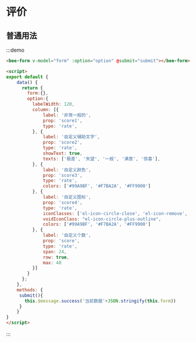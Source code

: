 <script>
export default {
    data() {
      return {
        form:{},
        option:{
        submitBtn: false,
        emptyBtn: false,
          labelWidth: 120,
          column: [{
              label: '非常一般的',
              prop: 'score1',
              type: 'rate',
          }, {
              label: '自定义辅助文字',
              prop: 'score2',
              type: 'rate',
              showText: true,
              texts: ['极差', '失望', '一般', '满意', '惊喜'],
          }, {
              label: '自定义颜色',
              prop: 'score3',
              type: 'rate',
              colors: ['#99A9BF', '#F7BA2A', '#FF9900']
          }, {
              label: '自定义图标',
              prop: 'score4',
              type: 'rate',
              iconClasses: ['el-icon-circle-close', 'el-icon-remove', 'el-icon-circle-plus'],
              voidIconClass: "el-icon-circle-plus-outline",
              colors: ['#99A9BF', '#F7BA2A', '#FF9900']
          }, {
              label: '自定义个数',
              prop: 'score',
              type: 'rate',
              span: 24,
              row: true,
              max: 40
          }]
        }
      };
    },
    methods: {
     submit(){
       this.$message.success('当前数据'+JSON.stringify(this.form))
     }
    }
}
</script>

# 评价

## 普通用法

<div class="demo-block">
    <bee-form v-model="form" :option="option" @submit="submit"></bee-form>
</div>

:::demo  
```html
<bee-form v-model="form" :option="option" @submit="submit"></bee-form>

<script>
export default {
    data() {
      return {
        form:{},
        option:{
          labelWidth: 120,
          column: [{
              label: '非常一般的',
              prop: 'score1',
              type: 'rate',
          }, {
              label: '自定义辅助文字',
              prop: 'score2',
              type: 'rate',
              showText: true,
              texts: ['极差', '失望', '一般', '满意', '惊喜'],
          }, {
              label: '自定义颜色',
              prop: 'score3',
              type: 'rate',
              colors: ['#99A9BF', '#F7BA2A', '#FF9900']
          }, {
              label: '自定义图标',
              prop: 'score4',
              type: 'rate',
              iconClasses: ['el-icon-circle-close', 'el-icon-remove', 'el-icon-circle-plus'],
              voidIconClass: "el-icon-circle-plus-outline",
              colors: ['#99A9BF', '#F7BA2A', '#FF9900']
          }, {
              label: '自定义个数',
              prop: 'score',
              type: 'rate',
              span: 24,
              row: true,
              max: 40
          }]
        }
      };
    },
    methods: {
     submit(){
       this.$message.success('当前数据'+JSON.stringify(this.form))
     }
    }
}
</script>
```
:::